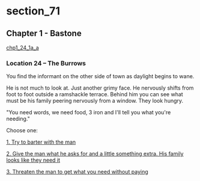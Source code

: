 
# section_71

## Chapter 1 - Bastone

[chp1_24_1a_a](../../decomp/app/src/main/res/raw/chp1_24_1a_a.mp3 ':include :type=audio')

### Location 24 – The Burrows

You find the informant on the other side of town as daylight begins to wane.

He is not much to look at. Just another grimy face. He nervously shifts from foot to foot outside a ramshackle terrace. Behind him you can see what must be his family peering nervously from a window. They look hungry.

"You need words, we need food, 3 iron and I'll tell you what you're needing."


Choose one:

[1. Try to barter with the man](output/chapter1/section_72.md)

[2. Give the man what he asks for and a little something extra. His family looks like they need it](output/chapter1/section_76.md)

[3. Threaten the man to get what you need without paying](output/chapter1/section_73.md)


